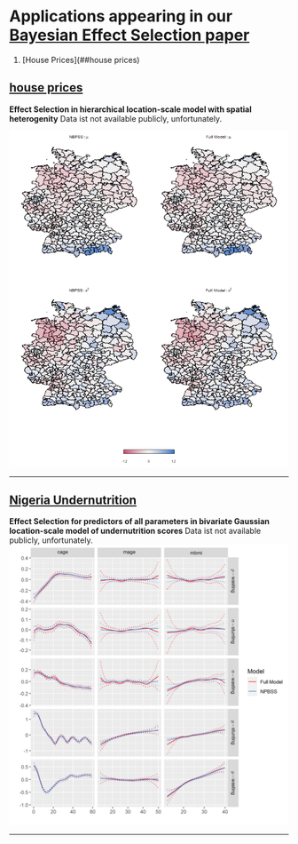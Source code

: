 # Applications appearing in our [Bayesian Effect Selection paper](https://projecteuclid.org/journals/bayesian-analysis/volume-16/issue-2/Bayesian-Effect-Selection-in-Structured-Additive-Distributional-Regression-Models/10.1214/20-BA1214.full)


1. [House Prices](##house prices)

##  [house prices](immo)
**Effect Selection in hierarchical location-scale model with spatial heterogenity**
Data ist not available publicly, unfortunately.

![image](/immo/immo_maps.png)

---

##  [Nigeria Undernutrition](nigeria)
**Effect Selection for predictors of all parameters in bivariate Gaussian location-scale model of undernutrition scores**
Data ist not available publicly, unfortunately.
![image](/nigeria/niger_bivn_nonlin.png)

---
